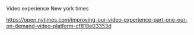 Video experience New york times

https://open.nytimes.com/improving-our-video-experience-part-one-our-on-demand-video-platform-cf818e03353d
